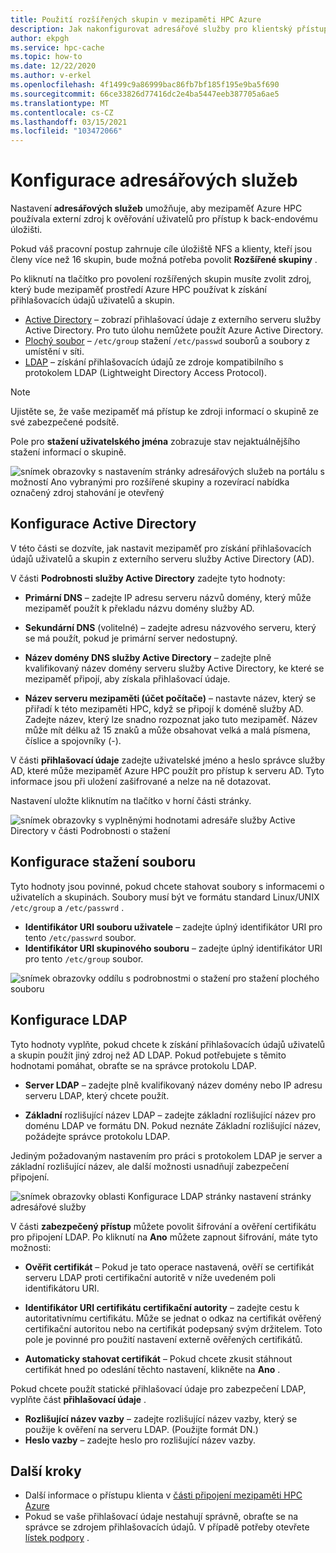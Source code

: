 ```yaml
---
title: Použití rozšířených skupin v mezipaměti HPC Azure
description: Jak nakonfigurovat adresářové služby pro klientský přístup k cílům úložiště v mezipaměti HPC Azure
author: ekpgh
ms.service: hpc-cache
ms.topic: how-to
ms.date: 12/22/2020
ms.author: v-erkel
ms.openlocfilehash: 4f1499c9a86999bac86fb7bf185f195e9ba5f690
ms.sourcegitcommit: 66ce33826d77416dc2e4ba5447eeb387705a6ae5
ms.translationtype: MT
ms.contentlocale: cs-CZ
ms.lasthandoff: 03/15/2021
ms.locfileid: "103472066"
---
```

# <a name="configure-directory-services"></a>Konfigurace adresářových služeb

Nastavení **adresářových služeb** umožňuje, aby mezipaměť Azure HPC používala externí zdroj k ověřování uživatelů pro přístup k back-endovému úložišti.

Pokud váš pracovní postup zahrnuje cíle úložiště NFS a klienty, kteří jsou členy více než 16 skupin, bude možná potřeba povolit **Rozšířené skupiny** .

Po kliknutí na tlačítko pro povolení rozšířených skupin musíte zvolit zdroj, který bude mezipaměť prostředí Azure HPC používat k získání přihlašovacích údajů uživatelů a skupin.

* [Active Directory](#configure-active-directory) – zobrazí přihlašovací údaje z externího serveru služby Active Directory. Pro tuto úlohu nemůžete použít Azure Active Directory.
* [Plochý soubor](#configure-file-download) – `/etc/group` stažení `/etc/passwd` souborů a soubory z umístění v síti.
* [LDAP](#configure-ldap) – získání přihlašovacích údajů ze zdroje kompatibilního s protokolem LDAP (Lightweight Directory Access Protocol).

> [!NOTE]
> Ujistěte se, že vaše mezipaměť má přístup ke zdroji informací o skupině ze své zabezpečené podsítě.<!-- + details/examples -->

Pole pro **stažení uživatelského jména** zobrazuje stav nejaktuálnějšího stažení informací o skupině.

![snímek obrazovky s nastavením stránky adresářových služeb na portálu s možností Ano vybranými pro rozšířené skupiny a rozevírací nabídka označený zdroj stahování je otevřený](media/directory-services-select-group-source.png)

## <a name="configure-active-directory"></a>Konfigurace Active Directory

V této části se dozvíte, jak nastavit mezipaměť pro získání přihlašovacích údajů uživatelů a skupin z externího serveru služby Active Directory (AD).

V části **Podrobnosti služby Active Directory** zadejte tyto hodnoty:

* **Primární DNS** – zadejte IP adresu serveru názvů domény, který může mezipaměť použít k překladu názvu domény služby AD.

* **Sekundární DNS** (volitelné) – zadejte adresu názvového serveru, který se má použít, pokud je primární server nedostupný.

* **Název domény DNS služby Active Directory** – zadejte plně kvalifikovaný název domény serveru služby Active Directory, ke které se mezipaměť připojí, aby získala přihlašovací údaje.

* **Název serveru mezipaměti (účet počítače)** – nastavte název, který se přiřadí k této mezipaměti HPC, když se připojí k doméně služby AD. Zadejte název, který lze snadno rozpoznat jako tuto mezipaměť. Název může mít délku až 15 znaků a může obsahovat velká a malá písmena, číslice a spojovníky (-).

V části **přihlašovací údaje** zadejte uživatelské jméno a heslo správce služby AD, které může mezipaměť Azure HPC použít pro přístup k serveru AD. Tyto informace jsou při uložení zašifrované a nelze na ně dotazovat.

Nastavení uložte kliknutím na tlačítko v horní části stránky.

![snímek obrazovky s vyplněnými hodnotami adresáře služby Active Directory v části Podrobnosti o stažení](media/group-download-details-ad.png)

## <a name="configure-file-download"></a>Konfigurace stažení souboru

Tyto hodnoty jsou povinné, pokud chcete stahovat soubory s informacemi o uživatelích a skupinách. Soubory musí být ve formátu standard Linux/UNIX `/etc/group` a `/etc/passwrd` .

* **Identifikátor URI souboru uživatele** – zadejte úplný identifikátor URI pro tento `/etc/passwrd` soubor.
* **Identifikátor URI skupinového souboru** – zadejte úplný identifikátor URI pro tento `/etc/group` soubor.

![snímek obrazovky oddílu s podrobnostmi o stažení pro stažení plochého souboru](media/group-download-details-file.png)

## <a name="configure-ldap"></a>Konfigurace LDAP

Tyto hodnoty vyplňte, pokud chcete k získání přihlašovacích údajů uživatelů a skupin použít jiný zdroj než AD LDAP. Pokud potřebujete s těmito hodnotami pomáhat, obraťte se na správce protokolu LDAP.

* **Server LDAP** – zadejte plně kvalifikovaný název domény nebo IP adresu serveru LDAP, který chcete použít. <!-- only one, not up to 3 -->

* **Základní** rozlišující název LDAP – zadejte základní rozlišující název pro doménu LDAP ve formátu DN. Pokud neznáte Základní rozlišující název, požádejte správce protokolu LDAP.

Jediným požadovaným nastavením pro práci s protokolem LDAP je server a základní rozlišující název, ale další možnosti usnadňují zabezpečení připojení.

![snímek obrazovky oblasti Konfigurace LDAP stránky nastavení stránky adresářové služby](media/group-download-details-ldap.png)

V části **zabezpečený přístup** můžete povolit šifrování a ověření certifikátu pro připojení LDAP. Po kliknutí na **Ano** můžete zapnout šifrování, máte tyto možnosti:

* **Ověřit certifikát** – Pokud je tato operace nastavená, ověří se certifikát serveru LDAP proti certifikační autoritě v níže uvedeném poli identifikátoru URI.

* **Identifikátor URI certifikátu certifikační autority** – zadejte cestu k autoritativnímu certifikátu. Může se jednat o odkaz na certifikát ověřený certifikační autoritou nebo na certifikát podepsaný svým držitelem. Toto pole je povinné pro použití nastavení externě ověřených certifikátů.

* **Automaticky stahovat certifikát** – Pokud chcete zkusit stáhnout certifikát hned po odeslání těchto nastavení, klikněte na **Ano** .

Pokud chcete použít statické přihlašovací údaje pro zabezpečení LDAP, vyplňte část **přihlašovací údaje** .

* **Rozlišující název vazby** – zadejte rozlišující název vazby, který se použije k ověření na serveru LDAP. (Použijte formát DN.)
* **Heslo vazby** – zadejte heslo pro rozlišující název vazby.

## <a name="next-steps"></a>Další kroky

* Další informace o přístupu klienta v [části připojení mezipaměti HPC Azure](hpc-cache-mount.md)
* Pokud se vaše přihlašovací údaje nestahují správně, obraťte se na správce se zdrojem přihlašovacích údajů. V případě potřeby otevřete [lístek podpory](hpc-cache-support-ticket.md) .
